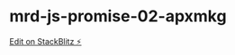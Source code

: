 # mrd-js-promise-02-apxmkg

[Edit on StackBlitz ⚡️](https://stackblitz.com/edit/mrd-js-promise-02-apxmkg)